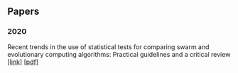 ## Papers
### 2020
Recent trends in the use of statistical tests for comparing swarm and evolutionary computing algorithms: Practical guidelines and a critical review [[link]](https://www.sciencedirect.com/science/article/abs/pii/S2210650219302639) [[pdf]](https://arxiv.org/pdf/2002.09227)  